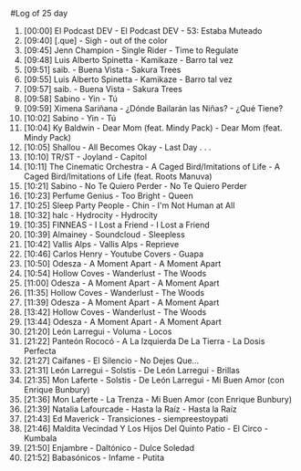 #Log of 25 day

1. [00:00] El Podcast DEV - El Podcast DEV - 53: Estaba Muteado
1. [09:40] [.que] - Sigh - out of the color
1. [09:45] Jenn Champion - Single Rider - Time to Regulate
1. [09:48] Luis Alberto Spinetta - Kamikaze - Barro tal vez
1. [09:51] saib. - Buena Vista - Sakura Trees
1. [09:55] Luis Alberto Spinetta - Kamikaze - Barro tal vez
1. [09:57] saib. - Buena Vista - Sakura Trees
1. [09:58] Sabino - Yin - Tú
1. [09:59] Ximena Sariñana - ¿Dónde Bailarán las Niñas? - ¿Qué Tiene?
1. [10:02] Sabino - Yin - Tú
1. [10:04] Ky Baldwin - Dear Mom (feat. Mindy Pack) - Dear Mom (feat. Mindy Pack)
1. [10:05] Shallou - All Becomes Okay - Last Day . . .
1. [10:10] TR/ST - Joyland - Capitol
1. [10:11] The Cinematic Orchestra - A Caged Bird/Imitations of Life - A Caged Bird/Imitations of Life (feat. Roots Manuva)
1. [10:21] Sabino - No Te Quiero Perder - No Te Quiero Perder
1. [10:23] Perfume Genius - Too Bright - Queen
1. [10:25] Sleep Party People - Chin - I'm Not Human at All
1. [10:32] halc - Hydrocity - Hydrocity
1. [10:35] FINNEAS - I Lost a Friend - I Lost a Friend
1. [10:39] Almainey - Soundcloud - Sleepless
1. [10:42] Vallis Alps - Vallis Alps - Reprieve
1. [10:46] Carlos Henry - Youtube Covers - Guapa
1. [10:50] Odesza - A Moment Apart - A Moment Apart
1. [10:54] Hollow Coves - Wanderlust - The Woods
1. [11:00] Odesza - A Moment Apart - A Moment Apart
1. [11:35] Hollow Coves - Wanderlust - The Woods
1. [11:39] Odesza - A Moment Apart - A Moment Apart
1. [13:42] Hollow Coves - Wanderlust - The Woods
1. [13:44] Odesza - A Moment Apart - A Moment Apart
1. [21:20] León Larregui - Voluma - Locos
1. [21:22] Panteón Rococó - A La Izquierda De La Tierra - La Dosis Perfecta
1. [21:27] Caifanes - El Silencio - No Dejes Que...
1. [21:31] León Larregui - Solstis - De León Larregui - Brillas
1. [21:35] Mon Laferte - Solstis - De León Larregui - Mi Buen Amor (con Enrique Bunbury)
1. [21:36] Mon Laferte - La Trenza - Mi Buen Amor (con Enrique Bunbury)
1. [21:39] Natalia Lafourcade - Hasta la Raíz - Hasta la Raíz
1. [21:43] Ed Maverick - Transiciones - siempreestoypati
1. [21:46] Maldita Vecindad Y Los Hijos Del Quinto Patio - El Circo - Kumbala
1. [21:50] Enjambre - Daltónico - Dulce Soledad
1. [21:52] Babasónicos - Infame - Putita
